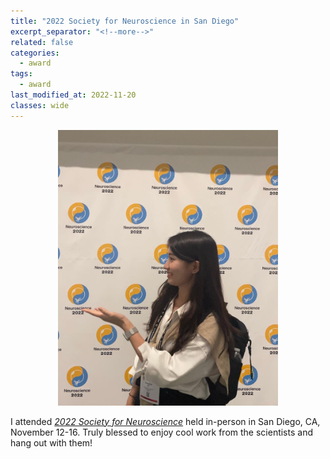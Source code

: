 ```yaml
---
title: "2022 Society for Neuroscience in San Diego"
excerpt_separator: "<!--more-->"
related: false
categories:
  - award
tags:
  - award
last_modified_at: 2022-11-20
classes: wide
---
```


<p align="center">
    <img width=70% src="/images/posts/post_2022_sfn_1.png">
</p>

I attended [*2022 Society for Neuroscience*](https://www.sfn.org/meetings/neuroscience-2022) held in-person in San Diego, CA, November 12-16. Truly blessed to enjoy cool work from the scientists and hang out with them! 

